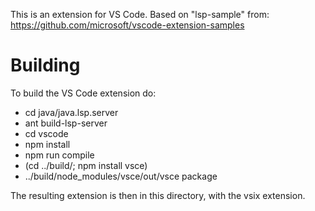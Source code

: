 This is an extension for VS Code. Based on "lsp-sample" from:
https://github.com/microsoft/vscode-extension-samples

# Building

To build the VS Code extension do:
 * cd java/java.lsp.server
 * ant build-lsp-server
 * cd vscode
 * npm install
 * npm run compile
 * (cd ../build/; npm install vsce)
 * ../build/node_modules/vsce/out/vsce package

The resulting extension is then in this directory, with the vsix extension.



